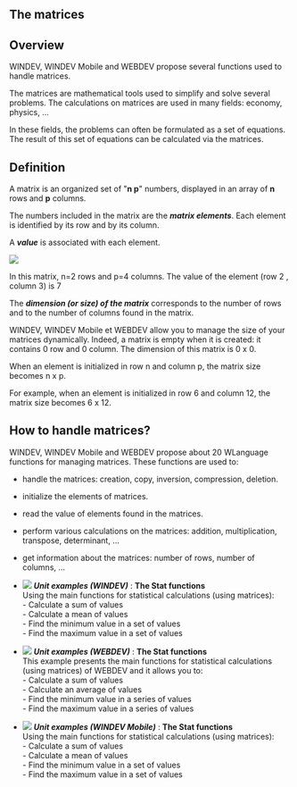 
## The matrices
			



<a name="NOTE1"></a>
<a name="NOTE1_1"></a>


## Overview
<a name="overview_ELTTEXTE000105"></a>
WINDEV, WINDEV Mobile and WEBDEV propose several functions used to handle matrices.

The matrices are mathematical tools used to simplify and solve several problems. The calculations on matrices are used in many fields: economy, physics, ...

In these fields, the problems can often be formulated as a set of equations. The result of this set of equations can be calculated via the matrices.

<a name="NOTE2"></a>
<a name="NOTE2_1"></a>


## Definition
<a name="definition_ELTTEXTE000129"></a>
A matrix is an organized set of "**n p**" numbers, displayed in an array of **n** rows and **p** columns.

The numbers included in the matrix are the ***matrix elements***. Each element is identified by its row and by its column.

A ***value*** is associated with each element.

![](https://doc.pcsoft.fr/en-US/images/image.awp?langid=3&name=Matlit1.gif)


In this matrix, n=2 rows and p=4 columns. The value of the element (row 2 , column 3) is 7

The ***dimension (or size) of the matrix*** corresponds to the number of rows and to the number of columns found in the matrix.

WINDEV, WINDEV Mobile et WEBDEV allow you to manage the size of your matrices dynamically. Indeed, a matrix is empty when it is created: it contains 0 row and 0 column. The dimension of this matrix is 0 x 0.

When an element is initialized in row n and column p, the matrix size becomes n x p.

For example, when an element is initialized in row 6 and column 12, the matrix size becomes 6 x 12.

<a name="NOTE3"></a>
<a name="NOTE3_1"></a>


## How to handle matrices?
<a name="how_handle_matrices_ELTTEXTE000153"></a>
WINDEV, WINDEV Mobile and WEBDEV propose about 20 WLanguage functions for managing matrices. These functions are used to:

- handle the matrices: creation, copy, inversion, compression, deletion.

- initialize the elements of matrices.

- read the value of elements found in the matrices.

- perform various calculations on the matrices: addition, multiplication, transpose, determinant, ...

- get information about the matrices: number of rows, number of columns, ...





- ![](https://doc.pcsoft.fr/en-US/images/image.awp?langid=3&name=TheStatfunctions.gif) ***Unit examples (WINDEV)*** : **The Stat functions** <br>Using the main functions for statistical calculations (using matrices):<br>- Calculate a sum of values<br>- Calculate a mean of values<br>- Find the minimum value in a set of values<br>- Find the maximum value in a set of values
- ![](https://doc.pcsoft.fr/en-US/images/image.awp?langid=3&name=TheStatfunctions.gif) ***Unit examples (WEBDEV)*** : **The Stat functions** <br>This example presents the main functions for statistical calculations (using matrices) of WEBDEV and it allows you to:<br>- Calculate a sum of values<br>- Calculate an average of values<br>- Find the minimum value in a series of values<br>- Find the maximum value in a series of values
- ![](https://doc.pcsoft.fr/en-US/images/image.awp?langid=3&name=TheStatfunctions.gif) ***Unit examples (WINDEV Mobile)*** : **The Stat functions** <br>Using the main functions for statistical calculations (using matrices):<br>- Calculate a sum of values<br>- Calculate a mean of values<br>- Find the minimum value in a set of values<br>- Find the maximum value in a set of values


